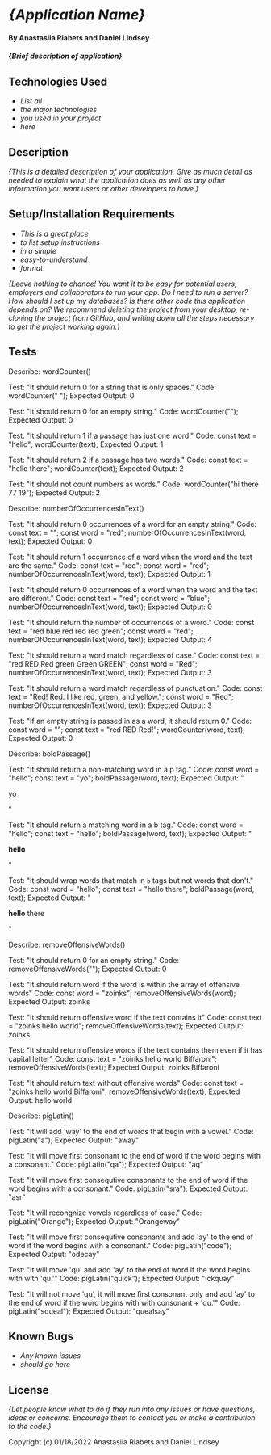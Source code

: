 # _{Application Name}_

#### By Anastasiia Riabets and Daniel Lindsey

#### _{Brief description of application}_

## Technologies Used

* _List all_
* _the major technologies_
* _you used in your project_
* _here_

## Description

_{This is a detailed description of your application. Give as much detail as needed to explain what the application does as well as any other information you want users or other developers to have.}_

## Setup/Installation Requirements

* _This is a great place_
* _to list setup instructions_
* _in a simple_
* _easy-to-understand_
* _format_

_{Leave nothing to chance! You want it to be easy for potential users, employers and collaborators to run your app. Do I need to run a server? How should I set up my databases? Is there other code this application depends on? We recommend deleting the project from your desktop, re-cloning the project from GitHub, and writing down all the steps necessary to get the project working again.}_

## Tests 

Describe: wordCounter()

Test: "It should return 0 for a string that is only spaces."
Code: wordCounter("            ");
Expected Output: 0

Test: "It should return 0 for an empty string."
Code: wordCounter("");
Expected Output: 0

Test: "It should return 1 if a passage has just one word."
Code:
const text = "hello";
wordCounter(text);
Expected Output: 1

Test: "It should return 2 if a passage has two words."
Code:
const text = "hello there";
wordCounter(text);
Expected Output: 2

Test: "It should not count numbers as words."
Code: wordCounter("hi there 77 19");
Expected Output: 2

Describe: numberOfOccurrencesInText()

Test: "It should return 0 occurrences of a word for an empty string."
Code:
const text = "";
const word = "red";
numberOfOccurrencesInText(word, text);
Expected Output: 0

Test: "It should return 1 occurrence of a word when the word and the text are the same."
Code:
const text = "red";
const word = "red";
numberOfOccurrencesInText(word, text);
Expected Output: 1

Test: "It should return 0 occurrences of a word when the word and the text are different."
Code:
const text = "red";
const word = "blue";
numberOfOccurrencesInText(word, text);
Expected Output: 0

Test: "It should return the number of occurrences of a word."
Code:
const text = "red blue red red red green";
const word = "red";
numberOfOccurrencesInText(word, text);
Expected Output: 4

Test: "It should return a word match regardless of case."
Code:
const text = "red RED Red green Green GREEN";
const word = "Red";
numberOfOccurrencesInText(word, text);
Expected Output: 3

Test: "It should return a word match regardless of punctuation."
Code:
const text = "Red! Red. I like red, green, and yellow.";
const word = "Red";
numberOfOccurrencesInText(word, text);
Expected Output: 3

Test: "If an empty string is passed in as a word, it should return 0."
Code:
const word = "";
const text = "red RED Red!";
wordCounter(word, text);
Expected Output: 0


Describe: boldPassage()

Test: "It should return a non-matching word in a p tag."
Code:
const word = "hello";
const text = "yo";
boldPassage(word, text);
Expected Output: "<p>yo</p>"

Test: "It should return a matching word in a b tag."
Code:
const word = "hello";
const text = "hello";
boldPassage(word, text);
Expected Output: "<p><b>hello</b></p>"

Test: "It should wrap words that match in `b` tags but not words that don't."
Code:
const word = "hello";
const text = "hello there";
boldPassage(word, text);
Expected Output: "<p><b>hello</b> there</p>"

Describe: removeOffensiveWords()

Test: "It should return 0 for an empty string."
Code: removeOffensiveWords("");
Expected Output: 0

Test: "It should return word if the word is within the array of offensive words"
Code: 
const word = "zoinks";
removeOffensiveWords(word);
Expected Output: zoinks

Test: "It should return offensive word if the text contains it"
Code: 
const text = "zoinks hello world";
removeOffensiveWords(text);
Expected Output: zoinks

Test: "It should return offensive words if the text contains them even if it has capital letter"
Code: 
const text = "zoinks hello world Biffaroni";
removeOffensiveWords(text);
Expected Output: zoinks Biffaroni

Test: "It should return text without offensive words"
Code: 
const text = "zoinks hello world Biffaroni";
removeOffensiveWords(text);
Expected Output: hello world

Describe: pigLatin()

Test: "It will add 'way' to the end of words that begin with a vowel."
Code: pigLatin("a");
Expected Output: "away"

Test: "It will move first consonant to the end of word if the word begins with a consonant."
Code: pigLatin("qa");
Expected Output: "aq"

Test: "It will move first consequtive consonants to the end of word if the word begins with a consonant."
Code: pigLatin("sra");
Expected Output: "asr"

Test: "It will recongnize vowels regardless of case."
Code: pigLatin("Orange");
Expected Output: "Orangeway"

Test: "It will move first consequtive consonants and add 'ay' to the end of word if the word begins with a consonant."
Code: pigLatin("code");
Expected Output: "odecay"

Test: "It will move 'qu' and add 'ay' to the end of word if the word begins with with 'qu.'"
Code: pigLatin("quick");
Expected Output: "ickquay"

Test: "It will not move 'qu', it will move first consonant only and add 'ay' to the end of word if the word begins with with consonant + 'qu.'"
Code: pigLatin("squeal");
Expected Output: "quealsay"
## Known Bugs

* _Any known issues_
* _should go here_

## License

_{Let people know what to do if they run into any issues or have questions, ideas or concerns.  Encourage them to contact you or make a contribution to the code.}_

Copyright (c) 01/18/2022 Anastasiia Riabets and Daniel Lindsey